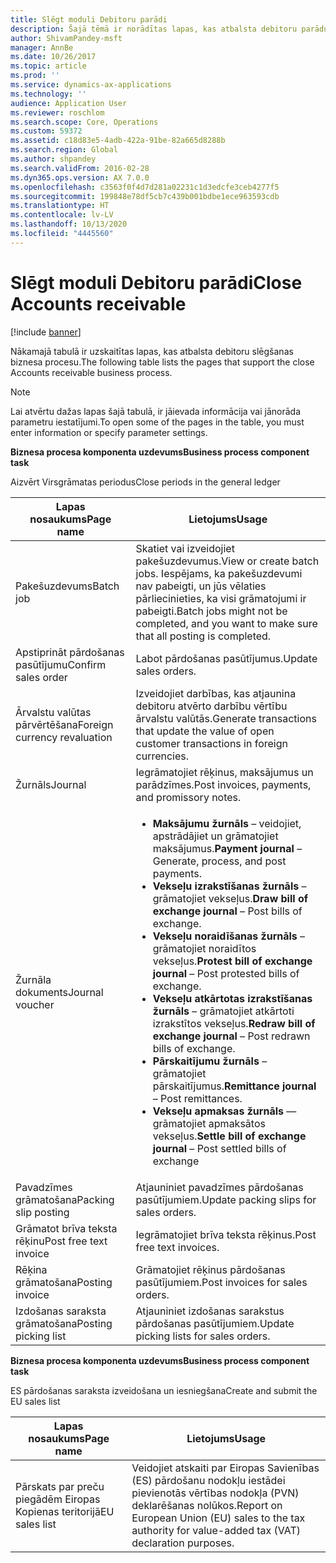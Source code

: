 ```yaml
---
title: Slēgt moduli Debitoru parādi
description: Šajā tēmā ir norādītas lapas, kas atbalsta debitoru parādu slēgšanas biznesa procesu.
author: ShivamPandey-msft
manager: AnnBe
ms.date: 10/26/2017
ms.topic: article
ms.prod: ''
ms.service: dynamics-ax-applications
ms.technology: ''
audience: Application User
ms.reviewer: roschlom
ms.search.scope: Core, Operations
ms.custom: 59372
ms.assetid: c18d83e5-4adb-422a-91be-82a665d8288b
ms.search.region: Global
ms.author: shpandey
ms.search.validFrom: 2016-02-28
ms.dyn365.ops.version: AX 7.0.0
ms.openlocfilehash: c3563f0f4d7d281a02231c1d3edcfe3ceb4277f5
ms.sourcegitcommit: 199848e78df5cb7c439b001bdbe1ece963593cdb
ms.translationtype: HT
ms.contentlocale: lv-LV
ms.lasthandoff: 10/13/2020
ms.locfileid: "4445560"
---
```

# <a name="close-accounts-receivable"></a><span data-ttu-id="da5d3-103">Slēgt moduli Debitoru parādi</span><span class="sxs-lookup"><span data-stu-id="da5d3-103">Close Accounts receivable</span></span>

[!include [banner](../includes/banner.md)]

<span data-ttu-id="da5d3-104">Nākamajā tabulā ir uzskaitītas lapas, kas atbalsta debitoru slēgšanas biznesa procesu.</span><span class="sxs-lookup"><span data-stu-id="da5d3-104">The following table lists the pages that support the close Accounts receivable business process.</span></span>

> [!NOTE] 
> <span data-ttu-id="da5d3-105">Lai atvērtu dažas lapas šajā tabulā, ir jāievada informācija vai jānorāda parametru iestatījumi.</span><span class="sxs-lookup"><span data-stu-id="da5d3-105">To open some of the pages in the table, you must enter information or specify parameter settings.</span></span>

<span data-ttu-id="da5d3-106">**Biznesa procesa komponenta uzdevums**</span><span class="sxs-lookup"><span data-stu-id="da5d3-106">**Business process component task**</span></span>                   

<span data-ttu-id="da5d3-107">Aizvērt Virsgrāmatas periodus</span><span class="sxs-lookup"><span data-stu-id="da5d3-107">Close periods in the general ledger</span></span>

| <span data-ttu-id="da5d3-108">Lapas nosaukums</span><span class="sxs-lookup"><span data-stu-id="da5d3-108">Page name</span></span>                            | <span data-ttu-id="da5d3-109">Lietojums</span><span class="sxs-lookup"><span data-stu-id="da5d3-109">Usage</span></span>                                                                                      |
|--------------------------------------|--------------------------------------------------------------------------------------------|
|<span data-ttu-id="da5d3-110">Pakešuzdevums</span><span class="sxs-lookup"><span data-stu-id="da5d3-110">Batch job</span></span>                             | <span data-ttu-id="da5d3-111">Skatiet vai izveidojiet pakešuzdevumus.</span><span class="sxs-lookup"><span data-stu-id="da5d3-111">View or create batch jobs.</span></span> <span data-ttu-id="da5d3-112">Iespējams, ka pakešuzdevumi nav pabeigti, un jūs vēlaties pārliecinieties, ka visi grāmatojumi ir pabeigti.</span><span class="sxs-lookup"><span data-stu-id="da5d3-112">Batch jobs might not be completed, and you want to make sure that all posting is completed.</span></span>                                                                                                               |
|<span data-ttu-id="da5d3-113">Apstiprināt pārdošanas pasūtījumu</span><span class="sxs-lookup"><span data-stu-id="da5d3-113">Confirm sales order</span></span>                   | <span data-ttu-id="da5d3-114">Labot pārdošanas pasūtījumus.</span><span class="sxs-lookup"><span data-stu-id="da5d3-114">Update sales orders.</span></span>                                                                       |
|<span data-ttu-id="da5d3-115">Ārvalstu valūtas pārvērtēšana</span><span class="sxs-lookup"><span data-stu-id="da5d3-115">Foreign currency revaluation</span></span>          | <span data-ttu-id="da5d3-116">Izveidojiet darbības, kas atjaunina debitoru atvērto darbību vērtību ārvalstu valūtās.</span><span class="sxs-lookup"><span data-stu-id="da5d3-116">Generate transactions that update the value of open customer transactions in foreign currencies.</span></span>                                                                                                                         |
| <span data-ttu-id="da5d3-117">Žurnāls</span><span class="sxs-lookup"><span data-stu-id="da5d3-117">Journal</span></span>                              | <span data-ttu-id="da5d3-118">Iegrāmatojiet rēķinus, maksājumus un parādzīmes.</span><span class="sxs-lookup"><span data-stu-id="da5d3-118">Post invoices, payments, and promissory notes.</span></span>                                             |
| <span data-ttu-id="da5d3-119">Žurnāla dokuments</span><span class="sxs-lookup"><span data-stu-id="da5d3-119">Journal voucher</span></span>                      |<ul><li><span data-ttu-id="da5d3-120">**Maksājumu žurnāls** – veidojiet, apstrādājiet un grāmatojiet maksājumus.</span><span class="sxs-lookup"><span data-stu-id="da5d3-120">**Payment journal** – Generate, process, and post payments.</span></span></li><li><span data-ttu-id="da5d3-121">**Vekseļu izrakstīšanas žurnāls** – grāmatojiet vekseļus.</span><span class="sxs-lookup"><span data-stu-id="da5d3-121">**Draw bill of exchange journal** – Post bills of exchange.</span></span></li><li><span data-ttu-id="da5d3-122">**Vekseļu noraidīšanas žurnāls** – grāmatojiet noraidītos vekseļus.</span><span class="sxs-lookup"><span data-stu-id="da5d3-122">**Protest bill of exchange journal** – Post protested bills of exchange.</span></span></li><li><span data-ttu-id="da5d3-123">**Vekseļu atkārtotas izrakstīšanas žurnāls** – grāmatojiet atkārtoti izrakstītos vekseļus.</span><span class="sxs-lookup"><span data-stu-id="da5d3-123">**Redraw bill of exchange journal** – Post redrawn bills of exchange.</span></span></li><li><span data-ttu-id="da5d3-124">**Pārskaitījumu žurnāls** – grāmatojiet pārskaitījumus.</span><span class="sxs-lookup"><span data-stu-id="da5d3-124">**Remittance journal** – Post remittances.</span></span></li><li><span data-ttu-id="da5d3-125">**Vekseļu apmaksas žurnāls** — grāmatojiet apmaksātos vekseļus.</span><span class="sxs-lookup"><span data-stu-id="da5d3-125">**Settle bill of exchange journal** – Post settled bills of exchange</span></span></li></ul>                   |
| <span data-ttu-id="da5d3-126">Pavadzīmes grāmatošana</span><span class="sxs-lookup"><span data-stu-id="da5d3-126">Packing slip posting</span></span>                 | <span data-ttu-id="da5d3-127">Atjauniniet pavadzīmes pārdošanas pasūtījumiem.</span><span class="sxs-lookup"><span data-stu-id="da5d3-127">Update packing slips for sales orders.</span></span>                                                     |
| <span data-ttu-id="da5d3-128">Grāmatot brīva teksta rēķinu</span><span class="sxs-lookup"><span data-stu-id="da5d3-128">Post free text invoice</span></span>               | <span data-ttu-id="da5d3-129">Iegrāmatojiet brīva teksta rēķinus.</span><span class="sxs-lookup"><span data-stu-id="da5d3-129">Post free text invoices.</span></span>                                                                   |
| <span data-ttu-id="da5d3-130">Rēķina grāmatošana</span><span class="sxs-lookup"><span data-stu-id="da5d3-130">Posting invoice</span></span>                      | <span data-ttu-id="da5d3-131">Grāmatojiet rēķinus pārdošanas pasūtījumiem.</span><span class="sxs-lookup"><span data-stu-id="da5d3-131">Post invoices for sales orders.</span></span>                                                            |
| <span data-ttu-id="da5d3-132">Izdošanas saraksta grāmatošana</span><span class="sxs-lookup"><span data-stu-id="da5d3-132">Posting picking list</span></span>                 |<span data-ttu-id="da5d3-133">Atjauniniet izdošanas sarakstus pārdošanas pasūtījumiem.</span><span class="sxs-lookup"><span data-stu-id="da5d3-133">Update picking lists for sales orders.</span></span>                                                      |

<span data-ttu-id="da5d3-134">**Biznesa procesa komponenta uzdevums**</span><span class="sxs-lookup"><span data-stu-id="da5d3-134">**Business process component task**</span></span>   

<span data-ttu-id="da5d3-135">ES pārdošanas saraksta izveidošana un iesniegšana</span><span class="sxs-lookup"><span data-stu-id="da5d3-135">Create and submit the EU sales list</span></span>

| <span data-ttu-id="da5d3-136">Lapas nosaukums</span><span class="sxs-lookup"><span data-stu-id="da5d3-136">Page name</span></span>                            | <span data-ttu-id="da5d3-137">Lietojums</span><span class="sxs-lookup"><span data-stu-id="da5d3-137">Usage</span></span>                                                                                      |
|--------------------------------------|--------------------------------------------------------------------------------------------|
|<span data-ttu-id="da5d3-138">Pārskats par preču piegādēm Eiropas Kopienas teritorijā</span><span class="sxs-lookup"><span data-stu-id="da5d3-138">EU sales list</span></span>                         | <span data-ttu-id="da5d3-139">Veidojiet atskaiti par Eiropas Savienības (ES) pārdošanu nodokļu iestādei pievienotās vērtības nodokļa (PVN) deklarēšanas nolūkos.</span><span class="sxs-lookup"><span data-stu-id="da5d3-139">Report on European Union (EU) sales to the tax authority for value-added tax (VAT) declaration purposes.</span></span>                                                                                                                           |






